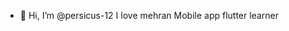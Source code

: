 - 👋 Hi, I’m @persicus-12
I love mehran
Mobile app flutter learner
<!---
persicus-12/persicus-12 is a ✨ special ✨ repository because its `README.md` (this file) appears on your GitHub profile.
You can click the Preview link to take a look at your changes.
--->
